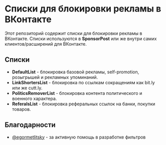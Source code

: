 # Списки для блокировки рекламы в ВКонтакте

Этот репозиторий содержит списки для блокировки рекламы в ВКонтакте. Списки используются в **SponsorPost** или же внутри самих клиентов/расширений для ВКонтакте.

## Списки

* **DefaultList** - блокировка базовой рекламы, self-promotion, розыгрышей и рекламных упоминаний.
* **LinkShortersList** - блокировка по ссылкам сокращениям как bit.ly или же cutt.ly.
* **PoliticsRemoverList** - блокировка контента политического и военного характера.
* **ReferalsList** - блокировка реферальных ссылок на банки, покупки товаров.

## Благодарности

* [@egormetlitsky](https://github.com/egormetlitsky) - за активную помощь в разработке фильтров
